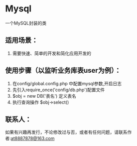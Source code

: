 # Mysql
一个MySQL封装的类

## 适用场景：
1. 需要快速、简单的开发和简化应用开发的

## 使用步骤（以监听业务库表user为例）：
1. 在config/global.config.php 中配置mysql参数,开启日志
2. 先引入require_once('config/db.php')配置文件
3. $obj = new DB('表名') 定义表名
4. 执行查询操作 $obj->select()


## 联系人：
如果有兴趣再发行，不论修改过与否，或者有任何问题，请联系作者:at8887878@163.com